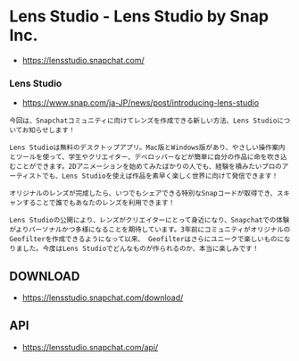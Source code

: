 # Lens Studio - Lens Studio by Snap Inc.
* https://lensstudio.snapchat.com/

### Lens Studio
* https://www.snap.com/ja-JP/news/post/introducing-lens-studio

```
今回は、Snapchatコミュニティに向けてレンズを作成できる新しい方法、Lens Studioについてお知らせします！

Lens Studioは無料のデスクトップアプリ。Mac版とWindows版があり、やさしい操作案内とツールを使って、学生やクリエイター、デベロッパーなどが簡単に自分の作品に命を吹き込むことができます。2Dアニメーションを始めてみたばかりの人でも、経験を積みたいプロのアーティストでも、Lens Studioを使えば作品を素早く楽しく世界に向けて発信できます！

オリジナルのレンズが完成したら、いつでもシェアできる特別なSnapコードが取得でき、スキャンすることで誰でもあなたのレンズを利用できます！

Lens Studioの公開により、レンズがクリエイターにとって身近になり、Snapchatでの体験がよりパーソナルかつ多様になることを期待しています。3年前にコミュニティがオリジナルの Geofilterを作成できるようになって以来、 Geofilterはさらにユニークで楽しいものになりました。今度はLens Studioでどんなものが作られるのか、本当に楽しみです！
```

## DOWNLOAD
* https://lensstudio.snapchat.com/download/

## API
* https://lensstudio.snapchat.com/api/
